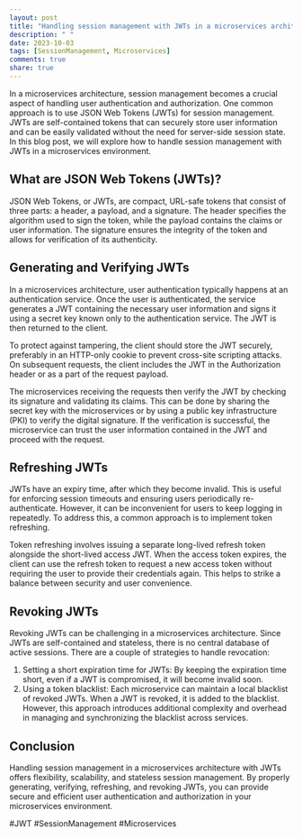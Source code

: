 ```yaml
---
layout: post
title: "Handling session management with JWTs in a microservices architecture"
description: " "
date: 2023-10-03
tags: [SessionManagement, Microservices]
comments: true
share: true
---
```


In a microservices architecture, session management becomes a crucial aspect of handling user authentication and authorization. One common approach is to use JSON Web Tokens (JWTs) for session management. JWTs are self-contained tokens that can securely store user information and can be easily validated without the need for server-side session state. In this blog post, we will explore how to handle session management with JWTs in a microservices environment.

## What are JSON Web Tokens (JWTs)?

JSON Web Tokens, or JWTs, are compact, URL-safe tokens that consist of three parts: a header, a payload, and a signature. The header specifies the algorithm used to sign the token, while the payload contains the claims or user information. The signature ensures the integrity of the token and allows for verification of its authenticity.

## Generating and Verifying JWTs

In a microservices architecture, user authentication typically happens at an authentication service. Once the user is authenticated, the service generates a JWT containing the necessary user information and signs it using a secret key known only to the authentication service. The JWT is then returned to the client.

To protect against tampering, the client should store the JWT securely, preferably in an HTTP-only cookie to prevent cross-site scripting attacks. On subsequent requests, the client includes the JWT in the Authorization header or as a part of the request payload.

The microservices receiving the requests then verify the JWT by checking its signature and validating its claims. This can be done by sharing the secret key with the microservices or by using a public key infrastructure (PKI) to verify the digital signature. If the verification is successful, the microservice can trust the user information contained in the JWT and proceed with the request.

## Refreshing JWTs

JWTs have an expiry time, after which they become invalid. This is useful for enforcing session timeouts and ensuring users periodically re-authenticate. However, it can be inconvenient for users to keep logging in repeatedly. To address this, a common approach is to implement token refreshing.

Token refreshing involves issuing a separate long-lived refresh token alongside the short-lived access JWT. When the access token expires, the client can use the refresh token to request a new access token without requiring the user to provide their credentials again. This helps to strike a balance between security and user convenience.

## Revoking JWTs

Revoking JWTs can be challenging in a microservices architecture. Since JWTs are self-contained and stateless, there is no central database of active sessions. There are a couple of strategies to handle revocation:

1. Setting a short expiration time for JWTs: By keeping the expiration time short, even if a JWT is compromised, it will become invalid soon.
2. Using a token blacklist: Each microservice can maintain a local blacklist of revoked JWTs. When a JWT is revoked, it is added to the blacklist. However, this approach introduces additional complexity and overhead in managing and synchronizing the blacklist across services.

## Conclusion

Handling session management in a microservices architecture with JWTs offers flexibility, scalability, and stateless session management. By properly generating, verifying, refreshing, and revoking JWTs, you can provide secure and efficient user authentication and authorization in your microservices environment.

#JWT #SessionManagement #Microservices